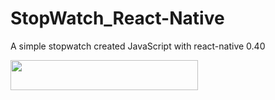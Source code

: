 # StopWatch_React-Native

A simple stopwatch created JavaScript with react-native 0.40

<img src="Screenshots/screenshot" align="left" height="48" width="300" >
